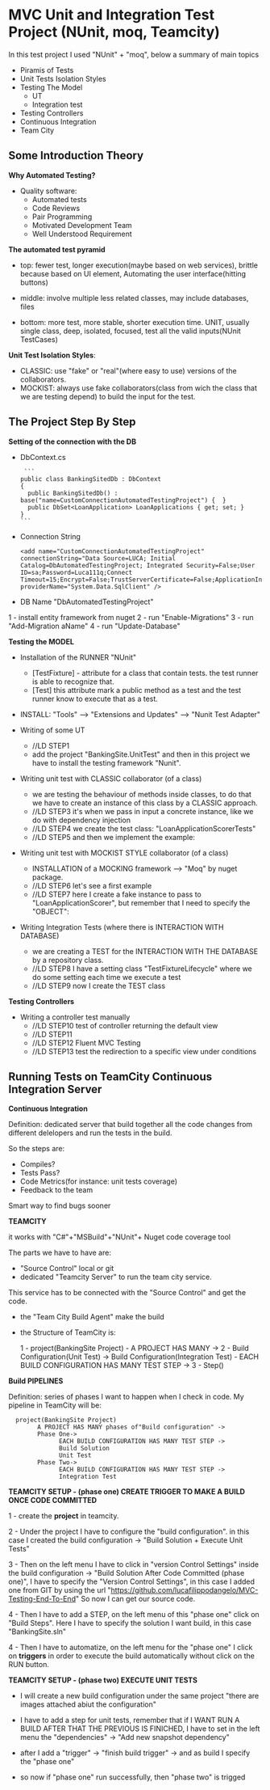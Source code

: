 # MVC Unit and Integration Test Project (NUnit, moq, Teamcity) 

In this test project I used "NUnit" + "moq", below a summary of main topics

- Piramis of Tests
- Unit Tests Isolation Styles
- Testing The Model
  - UT
  - Integration test
- Testing Controllers
- Continuous Integration
- Team City

## Some Introduction Theory

**Why Automated Testing?**

- Quality software:
  - Automated tests 
  - Code Reviews
  - Pair Programming
  - Motivated Development Team
  - Well Understood Requirement


**The automated test pyramid**

- top: fewer test, longer execution(maybe based on web services), brittle because based on UI element, Automating the user interface(hitting buttons) 

- middle: involve multiple less related classes, may include databases, files

- bottom: more test, more stable, shorter execution time. UNIT, usually single class, deep, isolated, focused, test all the valid inputs(NUnit TestCases)

**Unit Test Isolation Styles**:

- CLASSIC: use "fake" or "real"(where easy to use) versions of the collaborators.
- MOCKIST: always use fake collaborators(class from wich the class that we are testing depend) to build the input for the test.


## The Project Step By Step

**Setting of the connection with the DB**

- DbContext.cs
       
       ```
      public class BankingSitedDb : DbContext
      {
        public BankingSitedDb() : base("name=CustomConnectionAutomatedTestingProject") {  }        
        public DbSet<LoanApplication> LoanApplications { get; set; }        
      }
      ```

- Connection String

      <add name="CustomConnectionAutomatedTestingProject" connectionString="Data Source=LUCA; Initial Catalog=DbAutomatedTestingProject; Integrated Security=False;User ID=sa;Password=Luca111q;Connect Timeout=15;Encrypt=False;TrustServerCertificate=False;ApplicationIntent=ReadWrite;MultiSubnetFailover=False" providerName="System.Data.SqlClient" />

- DB Name "DbAutomatedTestingProject"

1 - install entity framework from nuget
2 - run "Enable-Migrations"
3 - run "Add-Migration aName"
4 - run "Update-Database"

**Testing the MODEL**

- Installation of the RUNNER "NUnit" 
  - [TestFixture] - attribute for a class that contain tests. the test runner is able to recognize that.
  - [Test] this attribute mark a public method as a test and the test runner know to execute that as a test.

- INSTALL: "Tools" --> "Extensions and Updates" --> "Nunit Test Adapter"

- Writing of some UT
  - //LD STEP1
  - add the project "BankingSite.UnitTest" and then in this project we have to install the testing framework "Nunit".

- Writing unit test with CLASSIC collaborator (of a class)
  - we are testing the behaviour of methods inside classes, to do that we have to create an instance of this class by a CLASSIC approach.
  - //LD STEP3 it's when we pass in input a concrete instance, like we do with dependency injection 
  - //LD STEP4 we create the test class: "LoanApplicationScorerTests" 
  - //LD STEP5 and then we implement the example:

- Writing unit test with MOCKIST STYLE collaborator (of a class)
  - INSTALLATION of a MOCKING framework --> "Moq" by nuget package.
  - //LD STEP6 let's see a first example
  - //LD STEP7 here I create a fake instance to pass to "LoanApplicationScorer", but remember that I need to specify the "OBJECT":

- Writing Integration Tests (where there is INTERACTION WITH DATABASE)
  - we are creating a TEST for the INTERACTION WITH THE DATABASE by a repository class.
  - //LD STEP8 I have a setting class "TestFixtureLifecycle"  where we do some setting each time we execute a test
  - //LD STEP9 now I create the TEST class

      
**Testing Controllers**

- Writing a controller test manually
  - //LD STEP10 test of controller returning the default view
  - //LD STEP11 
  - //LD STEP12 Fluent MVC Testing
  - //LD STEP13 test the redirection to a specific view under conditions


## Running Tests on TeamCity Continuous Integration Server

**Continuous Integration**

Definition: dedicated server that build together all the code changes from different delelopers and run the tests in the build.

So the steps are:
- Compiles?
- Tests Pass?
- Code Metrics(for instance: unit tests coverage)
- Feedback to the team

Smart way to find bugs sooner

**TEAMCITY**

it works with "C#"+"MSBuild"+"NUnit"+ Nuget code coverage tool

The parts we have to have are:
 - "Source Control" local or git
 - dedicated "Teamcity Server" to run the team city service. 

This service has to be connected with the "Source Control" and get the code.
 - the "Team City Build Agent" make the build
 - the Structure of TeamCity is:

      1 - project(BankingSite Project)
        - A PROJECT HAS MANY -> 
      2 - Build Configuration(Unit Test) ->  Build Configuration(Integration Test)
        - EACH BUILD CONFIGURATION HAS MANY TEST STEP -> 
      3 - Step()

**Build PIPELINES**

Definition: series of phases I want to happen when I check in code. My pipeline in TeamCity will be:

      project(BankingSite Project)
            A PROJECT HAS MANY phases of"Build configuration" -> 
            Phase One->  
                  EACH BUILD CONFIGURATION HAS MANY TEST STEP -> 
                  Build Solution
                  Unit Test
            Phase Two->  
                  EACH BUILD CONFIGURATION HAS MANY TEST STEP -> 
                  Integration Test


**TEAMCITY SETUP - (phase one) CREATE TRIGGER TO MAKE A BUILD ONCE CODE COMMITTED**

1 - create the **project** in teamcity. 

2 - Under the project I have to configure the "build configuration". in this case I created the build configuration -> "Build Solution + Execute Unit Tests"

3 - Then on the left menu I have to click in "version Control Settings" inside the build configuration -> "Build Solution After Code Committed (phase one)", I have to specify the "Version Control Settings", in this case I added one from GIT by using the url "https://github.com/lucafilippodangelo/MVC-Testing-End-To-End"
So now I can get our source code.

4 - Then I have to add a STEP, on the left menu of this "phase one" click on "Build Steps". Here I have to specify the solution I want build, in this case "BankingSite.sln"

4 - Then I have to automatize,  on the left menu for the "phase one" I click on **triggers** in order to execute the build automatically without click on the RUN button.

**TEAMCITY SETUP - (phase two) EXECUTE UNIT TESTS**

- I will create a new build configuration under the same project "there are images attached abiut the configuration"

- I have to add a step for unit tests, remember that if I WANT RUN A BUILD AFTER THAT THE PREVIOUS IS FINICHED, I have to set in the left menu the "dependencies" -> "Add new snapshot dependency"

- after I add a "trigger" -> "finish build trigger" -> and as build I specify the "phase one" 

- so now if "phase one" run successfully, then "phase two" is trigged


